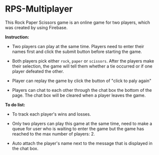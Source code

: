 # RPS-Multiplayer

This Rock Paper Scissors game is an online game for two players, which was created by using Firebase. 

**Instruction:**

  * Two players can play at the same time. Players need to enter their names first and click the submit button before starting the game. 

  * Both players pick either `rock`, `paper` or `scissors`. After the players make their selection, the game will tell them whether a tie occurred or if one player defeated the other.

  * Player can replay the game by click the button of "click to paly again"

  * Players can chat to each other through the chat box the bottom of the page. The chat box will be cleared when a player leaves the game.



  **To do list:**

  * To track each player's wins and losses. 

  * Only two players can play this game at the same time, need to make a queue for user who is waiting to enter the game but the game has reached to the max number of players: 2. 

  * Auto attach the player's name next to the message that is displayed in the chat box.
  

